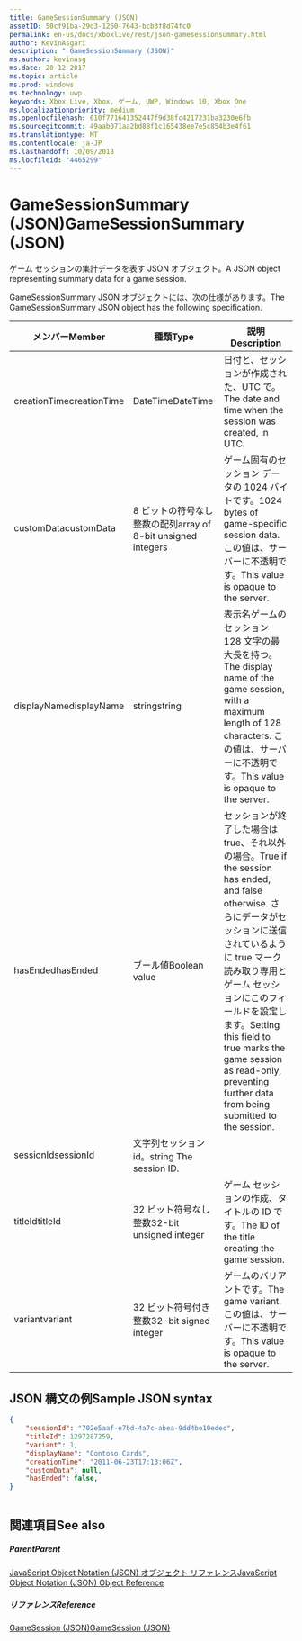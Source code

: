 ```yaml
---
title: GameSessionSummary (JSON)
assetID: 50cf91ba-29d3-1260-7643-bcb3f8d74fc0
permalink: en-us/docs/xboxlive/rest/json-gamesessionsummary.html
author: KevinAsgari
description: " GameSessionSummary (JSON)"
ms.author: kevinasg
ms.date: 20-12-2017
ms.topic: article
ms.prod: windows
ms.technology: uwp
keywords: Xbox Live, Xbox, ゲーム, UWP, Windows 10, Xbox One
ms.localizationpriority: medium
ms.openlocfilehash: 610f771641352447f9d38fc4217231ba3230e6fb
ms.sourcegitcommit: 49aab071aa2bd88f1c165438ee7e5c854b3e4f61
ms.translationtype: MT
ms.contentlocale: ja-JP
ms.lasthandoff: 10/09/2018
ms.locfileid: "4465299"
---
```

# <a name="gamesessionsummary-json"></a><span data-ttu-id="f473a-104">GameSessionSummary (JSON)</span><span class="sxs-lookup"><span data-stu-id="f473a-104">GameSessionSummary (JSON)</span></span>
<span data-ttu-id="f473a-105">ゲーム セッションの集計データを表す JSON オブジェクト。</span><span class="sxs-lookup"><span data-stu-id="f473a-105">A JSON object representing summary data for a game session.</span></span> 
<a id="ID4EN"></a>

  
 
<span data-ttu-id="f473a-106">GameSessionSummary JSON オブジェクトには、次の仕様があります。</span><span class="sxs-lookup"><span data-stu-id="f473a-106">The GameSessionSummary JSON object has the following specification.</span></span>
 
| <span data-ttu-id="f473a-107">メンバー</span><span class="sxs-lookup"><span data-stu-id="f473a-107">Member</span></span>| <span data-ttu-id="f473a-108">種類</span><span class="sxs-lookup"><span data-stu-id="f473a-108">Type</span></span>| <span data-ttu-id="f473a-109">説明</span><span class="sxs-lookup"><span data-stu-id="f473a-109">Description</span></span>| 
| --- | --- | --- | 
| <span data-ttu-id="f473a-110">creationTime</span><span class="sxs-lookup"><span data-stu-id="f473a-110">creationTime</span></span>| <span data-ttu-id="f473a-111">DateTime</span><span class="sxs-lookup"><span data-stu-id="f473a-111">DateTime</span></span>| <span data-ttu-id="f473a-112">日付と、セッションが作成された、UTC で。</span><span class="sxs-lookup"><span data-stu-id="f473a-112">The date and time when the session was created, in UTC.</span></span> | 
| <span data-ttu-id="f473a-113">customData</span><span class="sxs-lookup"><span data-stu-id="f473a-113">customData</span></span>| <span data-ttu-id="f473a-114">8 ビットの符号なし整数の配列</span><span class="sxs-lookup"><span data-stu-id="f473a-114">array of 8-bit unsigned integers</span></span>| <span data-ttu-id="f473a-115">ゲーム固有のセッション データの 1024 バイトです。</span><span class="sxs-lookup"><span data-stu-id="f473a-115">1024 bytes of game-specific session data.</span></span> <span data-ttu-id="f473a-116">この値は、サーバーに不透明です。</span><span class="sxs-lookup"><span data-stu-id="f473a-116">This value is opaque to the server.</span></span> | 
| <span data-ttu-id="f473a-117">displayName</span><span class="sxs-lookup"><span data-stu-id="f473a-117">displayName</span></span>| <span data-ttu-id="f473a-118">string</span><span class="sxs-lookup"><span data-stu-id="f473a-118">string</span></span>| <span data-ttu-id="f473a-119">表示名ゲームのセッション 128 文字の最大長を持つ。</span><span class="sxs-lookup"><span data-stu-id="f473a-119">The display name of the game session, with a maximum length of 128 characters.</span></span> <span data-ttu-id="f473a-120">この値は、サーバーに不透明です。</span><span class="sxs-lookup"><span data-stu-id="f473a-120">This value is opaque to the server.</span></span> | 
| <span data-ttu-id="f473a-121">hasEnded</span><span class="sxs-lookup"><span data-stu-id="f473a-121">hasEnded</span></span>| <span data-ttu-id="f473a-122">ブール値</span><span class="sxs-lookup"><span data-stu-id="f473a-122">Boolean value</span></span>| <span data-ttu-id="f473a-123">セッションが終了した場合は true、それ以外の場合。</span><span class="sxs-lookup"><span data-stu-id="f473a-123">True if the session has ended, and false otherwise.</span></span> <span data-ttu-id="f473a-124">さらにデータがセッションに送信されているように true マーク読み取り専用とゲーム セッションにこのフィールドを設定します。</span><span class="sxs-lookup"><span data-stu-id="f473a-124">Setting this field to true marks the game session as read-only, preventing further data from being submitted to the session.</span></span> | 
| <span data-ttu-id="f473a-125">sessionId</span><span class="sxs-lookup"><span data-stu-id="f473a-125">sessionId</span></span>| <span data-ttu-id="f473a-126">文字列セッション id。</span><span class="sxs-lookup"><span data-stu-id="f473a-126">string The session ID.</span></span> | 
| <span data-ttu-id="f473a-127">titleId</span><span class="sxs-lookup"><span data-stu-id="f473a-127">titleId</span></span>| <span data-ttu-id="f473a-128">32 ビット符号なし整数</span><span class="sxs-lookup"><span data-stu-id="f473a-128">32-bit unsigned integer</span></span>| <span data-ttu-id="f473a-129">ゲーム セッションの作成、タイトルの ID です。</span><span class="sxs-lookup"><span data-stu-id="f473a-129">The ID of the title creating the game session.</span></span>| 
| <span data-ttu-id="f473a-130">variant</span><span class="sxs-lookup"><span data-stu-id="f473a-130">variant</span></span>| <span data-ttu-id="f473a-131">32 ビット符号付き整数</span><span class="sxs-lookup"><span data-stu-id="f473a-131">32-bit signed integer</span></span>| <span data-ttu-id="f473a-132">ゲームのバリアントです。</span><span class="sxs-lookup"><span data-stu-id="f473a-132">The game variant.</span></span> <span data-ttu-id="f473a-133">この値は、サーバーに不透明です。</span><span class="sxs-lookup"><span data-stu-id="f473a-133">This value is opaque to the server.</span></span>| 
  
<a id="ID4EID"></a>

 
## <a name="sample-json-syntax"></a><span data-ttu-id="f473a-134">JSON 構文の例</span><span class="sxs-lookup"><span data-stu-id="f473a-134">Sample JSON syntax</span></span>
 

```json
{
    "sessionId": "702e5aaf-e7bd-4a7c-abea-9dd4be10edec",
    "titleId": 1297287259,
    "variant": 1,
    "displayName": "Contoso Cards",
    "creationTime": "2011-06-23T17:13:06Z",
    "customData": null,
    "hasEnded": false,
}
    
```

  
<a id="ID4ERD"></a>

 
## <a name="see-also"></a><span data-ttu-id="f473a-135">関連項目</span><span class="sxs-lookup"><span data-stu-id="f473a-135">See also</span></span>
 
<a id="ID4ETD"></a>

 
##### <a name="parent"></a><span data-ttu-id="f473a-136">Parent</span><span class="sxs-lookup"><span data-stu-id="f473a-136">Parent</span></span> 

[<span data-ttu-id="f473a-137">JavaScript Object Notation (JSON) オブジェクト リファレンス</span><span class="sxs-lookup"><span data-stu-id="f473a-137">JavaScript Object Notation (JSON) Object Reference</span></span>](atoc-xboxlivews-reference-json.md)

  
<a id="ID4E4D"></a>

 
##### <a name="reference"></a><span data-ttu-id="f473a-138">リファレンス</span><span class="sxs-lookup"><span data-stu-id="f473a-138">Reference</span></span> 

[<span data-ttu-id="f473a-139">GameSession (JSON)</span><span class="sxs-lookup"><span data-stu-id="f473a-139">GameSession (JSON)</span></span>](json-gamesession.md)

   